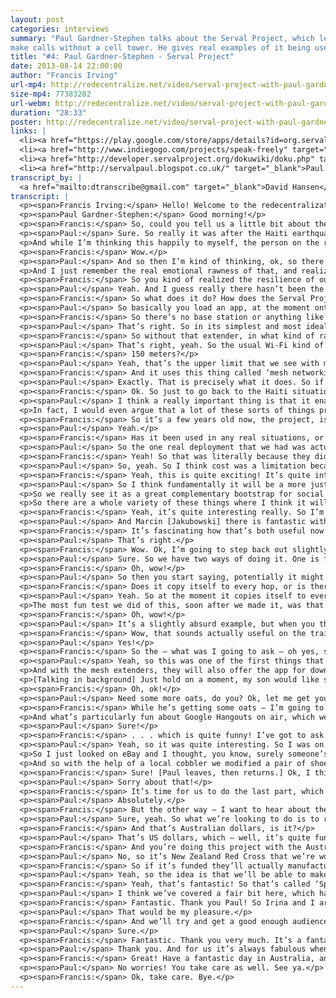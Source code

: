 ```yaml
---
layout: post
categories: interviews
summary: "Paul Gardner-Stephen talks about the Serval Project, which lets mobile phones
make calls without a cell tower. He gives real examples of it being used in disasters today."
title: "#4: Paul Gardner-Stephen - Serval Project"
date: 2013-08-14 22:00:00
author: "Francis Irving"
url-mp4: http://redecentralize.net/video/serval-project-with-paul-gardner-stephen.mp4
size-mp4: 77383282
url-webm: http://redecentralize.net/video/serval-project-with-paul-gardner-stephen.webm
duration: "28:33"
poster: http://redecentralize.net/video/serval-project-with-paul-gardner-stephen.jpg
links: |
  <li><a href="https://play.google.com/store/apps/details?id=org.servalproject&hl=en" target="_blank">Android app</a></li>
  <li><a href="http://www.indiegogo.com/projects/speak-freely" target="_blank">Indiegogo campaign</a></li>
  <li><a href="http://developer.servalproject.org/dokuwiki/doku.php" target="_blank">Serval wiki</a></li>
  <li><a href="http://servalpaul.blogspot.co.uk/" target="_blank">Paul's blog</a></li>
transcript_by: |
  <a href="mailto:dtranscribe@gmail.com" target="_blank">David Hansen</a>
transcript: |
  <p><span>Francis Irving:</span> Hello! Welcome to the redecentralization interviews, and today I’ve got Paul Gardner-Stephen from the Serval Project with me, which is about mesh networking of phone calls. Hello Paul!</p>
  <p><span>Paul Gardner-Stephen:</span> Good morning!</p>
  <p><span>Francis:</span> So, could you tell us a little bit about the Serval Project, where you got the idea from and how it all got going?</p>
  <p><span>Paul:</span> Sure. So really it was after the Haiti earthquake that triggered me to do something. And I still remember sitting in the car, driving to work and hearing about the earthquake. And human coping factors being what they are, I knew that the loss of communications — or even just the impairment of communications — in Haiti would be a real problem for that already strained community there. And so in my mind I was thinking like, oh, they’ll be able to bring in by air and get communications gear in, and get everything back up and running and avoid the descent into lawlessness.</p>
  <p>And while I’m thinking this happily to myself, the person on the radio says, ‘Oh, and the airport has been almost destroyed. There’s one runway which is still actually open. One plane in or out every half an hour.’ And so I’m thinking like, ok, so that coping mechanism is not going to work. So then I thought, well, ok, there’s a highway that goes from the Dominican Republic into Haiti. They’ll be able to truck gear in. It’ll be slower, but they’ll be able to still get it there in that critical one- to three-day timeframe to maintain law and order and really help people. So while I’m thinking this to myself, the person on the radio says, ‘. . . and practically every road in Haiti has been destroyed by the earthquake.’</p>
  <p><span>Francis:</span> Wow.</p>
  <p><span>Paul:</span> And so then I’m kind of thinking, ok, so there’s a harbor in the Dominican Republic. They can load up a container ship. A couple of days cruising around into Port-au-Prince harbor, and it’ll be stretching the timeline a little bit, but they’ll be able to get piles of gear in and really make a big impact to start getting the place back together. And while I was thinking that, the person on the radio said, ‘. . . and the harbor in Port-au-Prince has collapsed!’</p>
  <p>And I just remember the real emotional rawness of that, and realizing that things were going to go very badly for the Haitian people. And unfortunately as history shows, that was indeed the case. I remember hearing from doctors working in the area about militia roadblocks and rape gangs, and just all sorts of really nasty stuff that was going on. So I came to this position that this should never happen again, that whenever a disaster happens people shouldn’t be deprived of communications in a way that lets things descend in this kind of way. And it really led me on a journey over the next couple of months, until I realized that the mobile phones that people carry actually were the solution, that they already had them, that they were already in the disaster zone. They had battery backup. They just needed to be able to be programmed to talk to one another. And really by historical accident that hadn’t happened. And so that’s what we set about doing.</p>
  <p><span>Francis:</span> So you kind of realized the resilience of our world, of our civilization, just isn’t that great.</p>
  <p><span>Paul:</span> Yeah. And I guess really there hasn’t been the commercial imperative to do it, because we’ve been able to make such fantastic, centralized, large enterprise systems. And really I mean, when you look at history, particularly the second half of the 20th century I think will stand out as an aberration where centralized was by far the most efficient way to do things. I mean you look at 3D printing now, and suddenly manufacturing is starting to move away from ‘big is best’. And it will be interesting in 50 years’ time to see that shift.</p>
  <p><span>Francis:</span> So what does it do? How does the Serval Project work?</p>
  <p><span>Paul:</span> So basically you load an app, at the moment onto an Android phone, and it allows the phones to talk directly to one another. And we put a lot of thought into making it being really easy to use, so that all you need to tell our software is your phone number, and your name if you want people to be able to see your name on the network, and then use our app. And you can dial, you can send text messages, you can share files — you can really do all those kinds of things that you expect a mobile phone to do, but in the kind of places where normally only a CB Radio would work. So really it’s a fusion of smartphone and CB radio for the 21st century.</p>
  <p><span>Francis:</span> So there’s no base station or anything like that? It just works directly between the phones?</p>
  <p><span>Paul:</span> That’s right. So in its simplest and most ideal arrangement, that’s how it works. Unfortunately, to get the full function out of the phones, to talk directly to one another, you need to root the Android phones. And of course we know that that’s actually not that viable an option for most people, and so we’ve been working on what we call a ‘Mesh Extender’, which is basically a little, battery-powered, pocket wireless router with an extra-long-distance radio in it so that instead of just Wi-Fi range, we can get, in an urban area you might get a quarter of a mile through buildings; in open country you might get potentially a few miles between units. And the idea is that people will get these things, hopefully before a disaster strikes, but even if they can’t, they’re small and cheap enough that you could overfly an area and drop these in to people.</p>
  <p><span>Francis:</span> So without that extender, in what kind of range can the phones communicate to each other? This is with Wi-Fi, is it?</p>
  <p><span>Paul:</span> That’s right, yeah. So the usual Wi-Fi kind of range. So indoors is going to be 10-15 meters, outdoors is going to be 30-150 meters is what we find with mobile phones typically.</p>
  <p><span>Francis:</span> 150 meters?</p>
  <p><span>Paul:</span> Yeah, that’s the upper limit that we see with mobile phone Wi-Fi.</p>
  <p><span>Francis:</span> And it uses this thing called ‘mesh networking’ as well, does it? — or not? — to route things via other people’s phones?</p>
  <p><span>Paul:</span> Exactly. That is precisely what it does. So if I wanted to ring you and there were a couple of phones in between, the call would potentially be routing through those phones. And the people with those phones in between don’t have to think about that, they don’t have to do anything special. If the mesh software is running on their phone so that they can receive a phone call, then it will actually relay calls for other people as well.</p>
  <p><span>Francis:</span> Ok. So just to go back to the Haiti situation — how would the extra communication, if that kind of system had been available to people, how would that have helped them? How does it. . .</p>
  <p><span>Paul:</span> I think a really important thing is that it enables local communities to stay in contact and ultimately defend themselves. I mean if you think about the terrible example of the rape gangs that were going around, if local communities could alert one another and say, ‘Hey, there are these guys going around doing this,’ well, for a start you can bet that every wife, daughter, and granddaughter would be safely inside when they came by. But you can also bet then that you would have — the local community would be organizing to defend themselves against these groups and say, ‘Hey, get out of here. You’re not doing this!’ Or citizen arrest. Or there’s a variety of options.</p>
  <p>In fact, I would even argue that a lot of these sorts of things probably wouldn’t start to begin with, because people would know that the local community could organize to defend themselves. And the same with the militia roadblocks — if everyone can tell everyone else where the roadblock is, you can avoid it. And so there are those sort of civil defense things. And then beyond that you have just the ability for people to say, ‘Hey, I’ve got water, I’ve got food,’ or ‘I need food and water.’ Or immediately after an earthquake you kind of go like, ok, I’ll get in contact with my family and friends who live nearby. Ok, they’re safe. Cool. I now know that I don’t have to go and find them. I can go and help other people to get rescued. And so really it’s a massive enabler for recovery.</p>
  <p><span>Francis:</span> So it’s a few years old now, the project, isn’t it?</p>
  <p><span>Paul:</span> Yeah.</p>
  <p><span>Francis:</span> Has it been used in any real situations, or are there any interesting stories about people making use of it?</p>
  <p><span>Paul:</span> So the one real deployment that we had was actually in Nigeria. There are some communities living in waterfront places along there that the government wanted to basically bulldoze and redevelop, despite the fact that those people had lived there all their life, for multiple generations. And so they trialled a very early version of our software. And it was really interesting. Despite the fact that we didn’t have mesh extenders at that time, so it really was limited to the Wi-Fi range, it turned out that the people there were able to communicate more often and spend less on their communications than they were before they had the mesh technology. So that was really tremendous. And there’s a report from that <a href="http://developer.servalproject.org/dokuwiki/lib/exe/fetch.php?media=2.25_internewswp17nigeria.r4.pdf" target="_blank">available on the Internet</a>. And there are actually <a href="http://vimeo.com/36185905" target="_blank">a couple</a> of <a href="http://vimeo.com/37591703" target="_blank">videos</a> that they made of their protest against the proposed forced eviction, which was really pleasing to see — that our software had been used to help people to defend themselves, and to be safe, and to be able to keep living where they’d lived for generations.</p>
  <p><span>Francis:</span> Yeah! So that was literally because they didn’t have the money to afford full-on phone calls, or they didn’t have the connectivity, or?</p>
  <p><span>Paul:</span> So, yeah. So I think cost was a limitation because these are fairly poor communities, which of course is part of their vulnerability. And so I believe there was mobile phone coverage in a lot of the places, but their ability to afford to use it, and particularly things — to make a video of an interview with a resident and get that to Amnesty International whom they were working with, was a fairly expensive proposition. So suddenly they were able to film and have it go onto the mesh and get replicated and find its way back to Amnesty and other partners that way.</p>
  <p><span>Francis:</span> Yeah, this is quite exciting! It’s quite interesting, because some of the other people we’ve interviewed so far, the subject of resilience hasn’t really come up, but I think the reasons people seem to want to decentralize things seem to be either to do with privacy, or to do with resilience, or it has to do with fun; just like bringing back interesting things to the world. So how do you think, as we get better again at decentralizing things, and as maybe we create new ways of doing things — based on this, can you describe the world and how it might look in the future, what you think would be good?</p>
  <p><span>Paul:</span> So I think fundamentally it will be a more just world. So I mean, you look at the digital divide, and the tremendously effective big-infrastructure approach to mobile communications and Internet, for example, means that — you know, by global standards we’re both rich white men, and we are extremely privileged, and here we are talking between continents without even — we don’t have to think about whether we can afford to do that, or whether we can do it. And to see at least some of that capability start to bleed through into the people actually who need it most, for whom it can, you know, enable subsistence farmers to contact local markets and get better pricing for their food, and to not have to walk to two or three markets to get fair pricing. And you get into that whole interesting calorie budget problem for these guys. That simply means that they have more food on their table and more that they can sell, and so really from the ground up we see it helping communities leverage. And actually one of the interesting ironies is that it will help them get to the point where cellular service becomes affordable for them and feasible to provide.</p>
  <p>So we really see it as a great complementary bootstrap for social and economic development, as well as a fantastic and affordable insurance policy for when things go wrong, as we’ve seen in Haiti, and even more recently in Japan with the earthquake there, and even in New Zealand with our partners New Zealand Red Cross, following Christchurch and even the scare they had in Wellington a week or two back. Actually they had two — in a fortnight they had a 5-point-something earthquake that was very shallow and nearby, and they also had what they call an Antarctic weather bomb, which is basically a, they call it an extratropical cyclone. So basically it was a really intense low-pressure system that moved up from Antarctica, and they had 200-kilometer-an-hour winds there without actually being in the tropical cyclone or hurricane belt.</p>
  <p>So there are a whole variety of these things where I think it will help. And nomadic communities where it’s just never likely to be feasible to provide them with cellular coverage. So you know, Aboriginal people here in Australia; there are still nomadic tribes in the Arabian Peninsula and throughout Africa and areas of Asia as well, where suddenly these people can use mobile phones like CB radios but have the privacy, have the rich functionality that we’ve come to expect out of modern technology.</p>
  <p><span>Francis:</span> Yeah, it’s quite interesting really. So I’m quite interested in some of the other similar projects, like there’s a project called the <a href="http://opensourceecology.org/gvcs.php" target="_blank">Global Village Construction Set</a>, where they’re making a whole set of open hardware things.</p>
  <p><span>Paul:</span> And Marcin [Jakubowski] there is fantastic with his vision and his persistence and energy in doing that. We certainly see that what we’re creating, I think in the longer term will be one of the pieces of that construction kit, or at least one of the options for communications in that. Really, I mean, what he’s designing is something that, if we were to colonize another planet, you could actually set up a civil society without having to ship everything from tractors to orange juice into the place.</p>
  <p><span>Francis:</span> It’s fascinating how that’s both useful now in countries which are already not in a stable state, and it’s also potentially useful if there is a disease, or a nuclear war, or any of the kinds of disasters that can affect all of us.</p>
  <p><span>Paul:</span> That’s right.</p>
  <p><span>Francis:</span> Wow. Ok, I’m going to step back out slightly, to be more techy for a minute. The mesh networking part — so there’s this part that via Wi-Fi, that at most goes maybe 100 meters, it can route your phone call via other people’s phones. So if lots of people in one area were running the software on a rooted Android phone or you had enough range extenders, it would somehow route the calls, like peer-to-peer, and chain them? So how does that work exactly, that algorithm? And how far can it go, like how flexible and powerful is it?</p>
  <p><span>Paul:</span> Sure. So we have two ways of doing it. One is for real-time communication, so specifically for phone calls, in fact. And at the moment it’s not used for a great deal else. And that can go probably five or ten hops.</p>
  <p><span>Francis:</span> Oh, wow!</p>
  <p><span>Paul:</span> So then you start saying, potentially it might be a few hundreds of meters, upwards to approaching a kilometer or a mile or so. We have the other one which we call Rhizome, which is designed for when the network can’t actually make a real-time link from end to end. And we really love the simplicity of it. Basically a phone says to its neighbors, ‘Hey, I’ve got these things,’ — which ultimately are files with, if you like, a cryptographic envelope around them — and so they compare their lists a bit like trading cards, and they go, ‘Ok, you’ve got that, I’ve got this. Let’s swap a copy of each so we now have both.’ And then they start doing that to their neighbors. And so a file can find its way across, effectively an unbounded distance, and an unbounded number of hops.</p>
  <p><span>Francis:</span> Does it copy itself to every hop, or is there some way it knows like, which direction to go in?</p>
  <p><span>Paul:</span> Yeah. So at the moment it copies itself to every hop, which of course has some scaling problems, but it’s amazing for a smaller community, the effectiveness. And even if you want to get information out to everyone in the community, then suddenly it actually is tremendously useful. We also have a mechanism where, once it’s been delivered, then you actually propagate out a deletion message across the network, and so it deletes itself. And we are looking at having, if you like, directed propagation and other things to improve the efficiency of it, but it turns out to be amazing in the way it works because you have infinite retry on delivery as well. So if the network is chopped up into little pieces because everyone’s too far away, or there’s too much interference, or maybe you’re in an area of unrest and the local militia are trying to jam all the frequencies available, the instant that that impediment to connectivity stops, suddenly the data actually starts getting delivered again, and quite quickly.</p>
  <p>The most fun test we did of this, soon after we made it, was that we actually sent a text message from Magaliesburg in South Africa back to the lab here in Adelaide, where the means of transport was actually by carrying the phone home on an airplane that was already carrying the message. And then when we basically walked into the lab with that phone, the phone the message was addressed to just went, ‘Zzt zzt, you have a new message!’</p>
  <p><span>Francis:</span> Oh, wow!</p>
  <p><span>Paul:</span> It’s a slightly absurd example, but when you think about that with people walking around in rural areas, or in communities that have been damaged by earthquake, just that Brownian motion of people suddenly actually makes it a really effective way to get a lot of data. And because it caches using the SD card on the phone, you know, you can potentially have gigabytes of data being cached on each device. And when we start talking about text messages they’re pretty small. We’ve also actually created the best-of-breed open-source short-message text compressor to further leverage that as well.</p>
  <p><span>Francis:</span> Wow, that sounds actually useful on the train to London as well!</p>
  <p><span>Paul:</span> Yes!</p>
  <p><span>Francis:</span> So the — what was I going to ask — oh yes, so I was going to ask about, if there has been a disaster and you haven’t had the foresight to actually set up the software in advance, is there any mechanism for getting it out to people?</p>
  <p><span>Paul:</span> Yeah, so this was one of the first things that we thought about doing. In fact, in the Serval Mesh software (that people can download and try out the experimental version off Google Play; just search for ‘Serval Mesh’), you’ll find that it actually has a ‘Share’ option, and it can share itself via Bluetooth or Wi-Fi Direct or a variety of other ways, to other phones, so that if only one phone in a disaster zone had it, basically you could actually spread it onto all of the phones. It’s sort of like a positive virus, almost. But of course, it’s polite, it asks you for permission.</p>
  <p>And with the mesh extenders, they will also offer the app for download directly as well. It’s really interesting because this solves what is normally an intractable problem. A disaster by definition is where the infrastructure and local capacity is insufficient to meet the demand caused by the event, and suddenly we can actually deploy software in the disaster zone. And we can actually update it. One of the first things we did on the first trial with New Zealand Red Cross — we were very rapidly developing the software while we were actually out with them in New Zealand. And it was just one of these aha moments — so we’re four days into the exercise, and I’m thinking, I’ve just pushed out the ninth update to our mesh software that has been automatically downloaded and installed by all of the phones on the network, which is amazing!</p>
  <p>[Talking in background] Just hold on a moment, my son would like some oats.</p>
  <p><span>Francis:</span> Oh, ok!</p>
  <p><span>Paul:</span> Need some more oats, do you? Ok, let me get you so more oats. [Paul leaves.]</p>
  <p><span>Francis:</span> While he’s getting some oats — I’m going to have to ask him about the shoe phone. So I’ve heard about the shoe phone, and the Awesome Foundation grant that he got that started all this. I just think that if I didn’t ask about the shoe phone then I bet someone will tell me off or something. There’ll be like, retribution from somewhere! But we’ll see. And then, so after the shoe phone I’m then going to ask about the Indiegogo that he’s got going.</p>
  <p>And what’s particularly fun about Google Hangouts on air, which we’re using to record — this is all I can do is end the broadcast; there’s no pause button. So we’re actually going to have to wait while he sorts the oats out. But that’s good. So yeah, Paul is actually in southern Australia and I’m in Liverpool, so it’s kind of quite fun. It’s morning for him but it’s the middle of the night for me. [Paul returns.] Brilliant! So I’ve just told everyone else what I’m going to ask you next. . .</p>
  <p><span>Paul:</span> Sure!</p>
  <p><span>Francis:</span> . . . which is quite funny! I’ve got to ask you about the shoe phone, because no one would let me not ask you about the shoe phone, so tell me about that part of how it all started, and the Awesome Foundation.</p>
  <p><span>Paul:</span> Yeah, so it was quite interesting. So I was on the committee for a local church camp, and they often have a movie theme that they tie in with the talks and activities on the camp. And so this particular year they decided that they would have a Get Smart-inspired theme. And so, at this meeting I still remember they like all pointed at me and said, ‘You’re an engineer. Make us a shoe phone, a cone of silence, and a phone box that people can talk out the bottom of!’ And I’m like, ‘Yeah, you know, actually I think we can do that!’</p>
  <p>So I just looked on eBay and I thought, you know, surely someone’s made shoe phones and is happily selling them. But it turned out that no one had actually ever made a real working wearable shoe phone. The closest I could find was a basketballer — whose name I can’t remember [Shaquille O'Neal] — in the States, with like, size 83 million shoes that were large enough to basically just embed an entire large mobile phone into. But of course, when you need shoes the size of the planet you also are quite heavy, and so I believe the shoe broke when he tried to walk on it.</p>
  <p>And so with the help of a local cobbler we modified a pair of shoes and embedded the hardware in the bottom, and used it with the kids and young adults on the camp, which was fantastic. I’ll see if I can actually just show you here [moves camera]. So the phone booth we did using a nineteen-inch rack with the door on it, and so — oh, blast, I’ve taken the door off and put it in the shed, [audio skips] got the telephone sign on the door of my rack. And the cone of silence it turns out actually works just as well as the one in the TV show! It is completely impossible to hear what the other person is saying inside, but everyone outside can hear you very well. I suspect, once I discovered that actually, that the gags around that in the TV show were actually based on their real experience of trying to use this thing. [Sound in background] Let me just go and diffuse a minor situation between our three small people.</p>
  <p><span>Francis:</span> Sure! [Paul leaves, then returns.] Ok, I think it’s. . .</p>
  <p><span>Paul:</span> Sorry about that!</p>
  <p><span>Francis:</span> It’s time for us to do the last part, which I — so one of the things that I’ve been thinking about with these interviews and redecentralization is — how can people get involved and help out? And one way is obviously to find the code of any of these projects and fork them and send patches, which I’m sure you would love.</p>
  <p><span>Paul:</span> Absolutely.</p>
  <p><span>Francis:</span> But the other way — I want to hear about the Red Cross and what’s happening with that, and the Indiegogo project that you’ve got on at the moment.</p>
  <p><span>Paul:</span> Sure, yeah. So what we’re looking to do is to raise about $300,000 to make the [audio skips] which are currently a fairly simplistic prototype, and to get that to the point where we can actually say, ‘Here is a design that could actually be manufactured in a more serious way,’ and get these things out into people’s hands. So really finalizing what [audio skips] in those and make something really interesting. So it would be fantastic for anyone to have a look at that and, if you’d like, to contribute, but also absolutely to spread the word as far and wide as you can. You know, the more eyeballs that we can get looking at this, then the easier it is for us to hit that target and make this technology available to those who need it.</p>
  <p><span>Francis:</span> And that’s Australian dollars, is it?</p>
  <p><span>Paul:</span> That’s US dollars, which — well, it’s quite funny. Three months ago they were about the same thing, and the Australian dollar has blessedly dropped in the meantime, which means it will actually be able to do even more for the same amount, which is fantastic.</p>
  <p><span>Francis:</span> And you’re doing this project with the Australian Red Cross — it’s like a specific version of the phone?</p>
  <p><span>Paul:</span> No, so it’s New Zealand Red Cross that we’re working with, and Flinders University where I’m based, and then actually the Serval Project has a not-for-profit incorporated association. And it’s actually that association which is doing the fund raising.</p>
  <p><span>Francis:</span> So if it’s funded they’ll actually manufacture some of these phones and use them in a real situation, or?</p>
  <p><span>Paul:</span> Yeah, so the idea is that we’ll be able to make a nice design and we can get some reasonable number of units manufactured, and we’ll get a whole bunch of those to our partners in New Zealand Red Cross. And they will start looking at using those in real deployments and making that part of their training; starting to be able to make use of the technology.</p>
  <p><span>Francis:</span> Yeah, that’s fantastic! So that’s called ‘Speak Freely’ on Indiegogo. I’ll put the links on the web. Great! Is there anything else you want to mention, or?</p>
  <p><span>Paul:</span> I think we’ve covered a fair bit here, which has been fabulous. I mean, certainly people can have a look at the source code up on GitHub, and we also have a developer wiki that has a whole pile of the technical information about how it works and what some of our plans are, and how some of the security and crypto works, because I know a lot of people find that quite interesting as well. So we can give you the links to put up for those as well.</p>
  <p><span>Francis:</span> Fantastic. Thank you Paul! So Irina and I are thinking about doing an actual podcast where we have little interviews with people with more conversation, so maybe we might ask you to talk again at some point on that.</p>
  <p><span>Paul:</span> That would be my pleasure.</p>
  <p><span>Francis:</span> And we’ll try and get a good enough audience to make that worth your while.</p>
  <p><span>Paul:</span> Sure.</p>
  <p><span>Francis:</span> Fantastic. Thank you very much. It’s a fantastic project. It’s really exciting, seeing it being useful in the world now, immediately. It’s very inspiring.</p>
  <p><span>Paul:</span> Thank you. And for us it’s always fabulous when people take an interest and get excited about what we’re doing, because when you’re in the middle of something there’s that sense of like, ‘Are we really doing the right thing? Is this really helping people?’ And then you get a whole bunch of people, like there was a fantastic reddit page on one of the bits of media we had recently, where we hit the front page of reddit. And you kind of go like, ‘You know, we are doing something that people care about!’ And it is really encouraging and fantastic.</p>
  <p><span>Francis:</span> Great! Have a fantastic day in Australia, and I’ll leave you. . .</p>
  <p><span>Paul:</span> No worries! You take care as well. See ya.</p>
  <p><span>Francis:</span> Ok, take care. Bye.</p>
---
```

